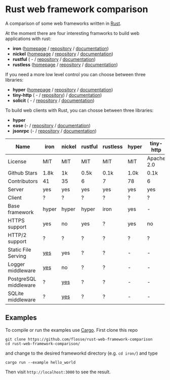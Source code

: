 # Rust web framework comparison

A comparison of some web frameworks written in [Rust](https://rustlang.org).

At the moment there are four interesting framworks to build web applications
with rust:

- **iron**     ([homepage](http://ironframework.io/) / [repository](https://github.com/iron/iron/)            / [documentation](http://ironframework.io/doc/iron/))
- **nickel**   ([homepage](http://nickel.rs/)        / [repository](https://github.com/nickel-org/nickel.rs/) / [documentation](http://docs.nickel.rs/nickel/))
- **rustful**  ( -                                   / [repository](https://github.com/Ogeon/rustful)         / [documentation](http://ogeon.github.io/docs/rustful/master/rustful/))
- **rustless** ([homepage](http://rustless.org/)     / [repository](https://github.com/rustless/rustless)     / [documentation](http://rustless.org/rustless/doc/rustless/))

If you need a more low level control you can choose between three libraries:

- **hyper**     ([homepage](http://hyper.rs/) / [repository](https://github.com/hyperium/hyper)      / [documentation](http://hyper.rs/hyper/hyper/))
- **tiny-http** ( -                           / [repository](https://github.com/frewsxcv/tiny-http)) / [documentation](http://frewsxcv.github.io/tiny-http/tiny_http/index.html))
- **solicit**   ( -                           / [repository](https://github.com/mlalic/solicit)      / [documentation](https://mlalic.github.io/solicit/solicit/index.html))

To build web clients with Rust, you can chosse between three libraries:

- **hyper**
- **ease**    (- / [repository](https://github.com/SimonPersson/ease)       / [documentation](http://simonpersson.github.io/ease/))
- **jsonrpc** (- / [repository](https://github.com/apoelstra/rust-jsonrpc/) / [documentation](https://www.wpsoftware.net/rustdoc/jsonrpc/))


|                  Name | iron                                  | nickel                                                | rustful   | rustless  | hyper  | tiny-http  | solicit | ease  | jsonrpc  |
| --------------------- | ------------------------------------- | ----------------------------------------------------- | --------- | --------- |------- | ---------- | ------- | ----- | -------  |
|               License | MIT                                   | MIT                                                   | MIT       | MIT       | MIT    | Apache 2.0 | MIT     | MIT   | CC0-1.0  |
|          Github Stars | 1.8k                                  | 1k                                                    | 0.5k      | 0.1k      | 1.0k   | 0.1k       | 0.1k    | 0.05k | 0k       |
|          Contributors | 41                                    | 35                                                    | 6         | 7         | 78     | 6          | 2       | 2     | 1        |
|                Server | yes                                   | yes                                                   | yes       | yes       | yes    | yes        | yes     | no    | no       |
|                Client | ?                                     | ?                                                     | ?         | ?         | ?      | ?          | yes     | yes   | yes      |
|        Base framework | hyper                                 | hyper                                                 | hyper     | iron      | yes    | -          | -       | hyper | hyper    |
|         HTTPS support | yes                                   | no                                                    | yes       | ?         | yes    | no         | -       | -     | -        |
         HTTP/2 support | ?                                     | ?                                                     | ?         | ?         | ?      | ?          | yes     | ?     | ?        |
|   Static File Serving | [yes](https://github.com/iron/static) | yes                                                   | ?         | ?         | -      | -          | -       | -     | -        |
|     Logger middleware | [yes](https://github.com/iron/logger) | no                                                    | ?         | ?         | -      | -          | -       | -     | -        |
| PostgreSQL middleware | ?                                     | [yes](https://github.com/nickel-org/nickel-postgres)  | ?         | ?         | -      | -          | -       | -     | -        |
|     SQLite middleware | ?                                     | [yes](https://github.com/flosse/nickel-sqlite)        | ?         | ?         | -      | -          | -       | -     | -        |

## Examples

To compile or run the examples use [Cargo](https://github.com/rust-lang/cargo).
First clone this repo

    git clone https://github.com/flosse/rust-web-framework-comparison
    cd rust-web-framework-comparison/

and change to the desired frameworkd directory (e.g. `cd iron/`) and type

    cargo run --example hello_world

Then visit `http://localhost:3000` to see the result.
